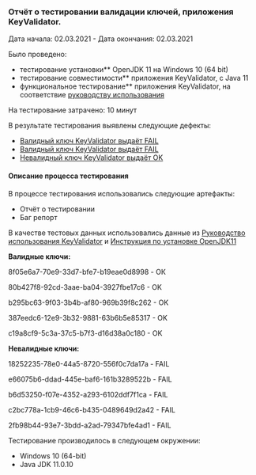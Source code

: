 ###  **Отчёт о тестировании валидации ключей, приложения KeyValidator.**
Дата начала: 02.03.2021 - Дата окончания: 02.03.2021

Было проведено:
-  тестирование установки** OpenJDK 11 на Windows 10 (64 bit)
-  тестирование совместимости** приложения KeyValidator, с Java 11
-  функциональное тестирование** приложения KeyValidator, на соответствие [руководству использования](https://github.com/netology-code/javaqa-homeworks/blob/master/intro/user-manual.md "руководству использования")


На тестирование затрачено:  10 минут

В результате тестирования выявлены следующие дефекты:
- [Валидный ключ KeyValidator выдаёт FAIL](https://github.com/alexpg27/KeyValidator/issues/1 "Валидный ключ KeyValidator выдаёт FAIL")
- [Валидный ключ KeyValidator выдаёт FAIL](https://github.com/alexpg27/KeyValidator/issues/2 "Валидный ключ KeyValidator выдаёт FAIL")
- [Невалидный ключ KeyValidator выдаёт OK](https://github.com/alexpg27/KeyValidator/issues/3 "Невалидный ключ KeyValidator выдаёт OK")

####  **Описание процесса тестирования**

В процессе тестирования использовались следующие артефакты:

- Отчёт о тестировании
- Баг репорт

В качестве тестовых данных использовались данные из [Руководство использования KeyValidator](http://https://github.com/netology-code/javaqa-homeworks/blob/master/intro/user-manual.md "Руководство использования KeyValidator") и [Инструкция по установке OpenJDK11](https://github.com/netology-code/javaqa-homeworks/blob/master/intro/openjdk11-manual.md "Инструкция по установке OpenJDK11")

**Валидные ключи:**

8f05e6a7-70e9-33d7-bfe7-b19eae0d8998 - ОК 

80b427f8-92cd-3aae-ba04-3927fbe17c6 - OK

b295bc63-9f03-3b4b-af80-969b39f8c262 - OK

387eedc6-12e9-3b32-9881-63b6b5e85317 - OK

c19a8cf9-5c3a-37c5-b7f3-d16d38a0c180 - OK


**Невалидные ключи:**

18252235-78e0-44a5-8720-556f0c7da17a - FAIL

e66075b6-ddad-445e-baf6-161b3289522b - FAIL

b6d53250-f07e-4352-a293-6102ddf7f1ca - FAIL

c2bc778a-1cb9-46c6-b435-0489649d2a42 - FAIL

2fb98b44-93e7-3bdd-a2ad-79347bfe4ad1 - FAIL


Тестирование производилось в следующем окружении:

- Windows 10 (64-bit)
- Java JDK 11.0.10
